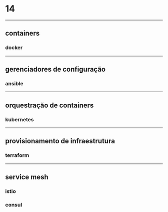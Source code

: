 # 14
---
## containers
### docker
<!---
### LXC
### podman
--->
---
## gerenciadores de configuração
### ansible
<!---
### chef
### salt
### puppet
--->
---
## orquestração de containers
### kubernetes
<!---
### docker swarm
### mesos
### nomad
--->
---
## provisionamento de infraestrutura
### terraform
<!---
### cloudformation
### pulumi
--->
---
## service mesh
### istio
### consul
<!---
### envoy
### linkerd
--->